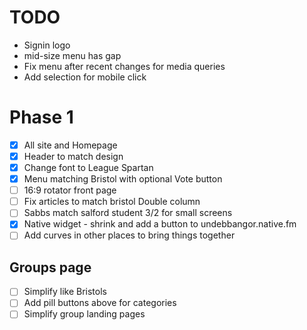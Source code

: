 TODO
=========

* Signin logo
* mid-size menu has gap
* Fix menu after recent changes for media queries
* Add selection for mobile click

Phase 1
=======
- [x] All site and Homepage
- [x] Header to match design
- [x] Change font to League Spartan
- [x] Menu matching Bristol with optional Vote button
- [ ] 16:9 rotator front page
- [ ] Fix articles to match bristol Double column
- [ ] Sabbs match salford student 3/2 for small screens
- [x] Native widget - shrink and add a button to undebbangor.native.fm
- [ ] Add curves in other places to bring things together

Groups page
------
- [ ] Simplify like Bristols
- [ ] Add pill buttons above for categories
- [ ] Simplify group landing pages